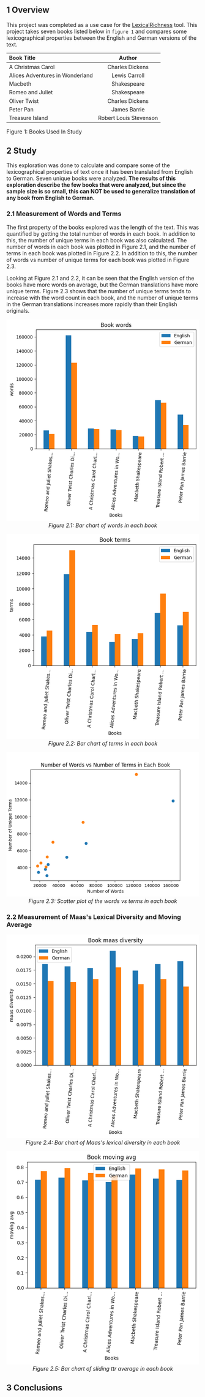 ## 1 Overview
This project was completed as a use case for the [LexicalRichness](https://github.com/LSYS/LexicalRichness) tool. This project takes seven books listed below in `figure 1` and compares some lexicographical properties between the English and German versions of the text.

| Book Title                        | Author                 | 
| :---                              |    :----:              | 
| A Christmas Carol                 | Charles Dickens        | 
| Alices Adventures in Wonderland   | Lewis Carroll          | 
| Macbeth                           | Shakespeare            |
| Romeo and Juliet                  | Shakespeare            |
| Oliver Twist                      | Charles Dickens        |
| Peter Pan                         | James Barrie           |
| Treasure Island                   | Robert Louis Stevenson |

Figure 1: Books Used In Study

## 2 Study

This exploration was done to calculate and compare some of the lexicographical properties of text once it has been translated from English to German. Seven unique books were analyzed. <b>The results of this exploration describe the few books that were analyzed, but since the sample size is so small, this can NOT be used to generalize translation of any book from English to German.</b>

### 2.1 Measurement of Words and Terms

The first property of the books explored was the length of the text. This was quantified by getting the total number of words in each book. In addition to this, the number of unique terms in each book was also calculated. The number of words in each book was plotted in Figure 2.1, and the number of terms in each book was plotted in Figure 2.2. In addition to this, the number of words vs number of unique terms for each book was plotted in Figure 2.3. <br>

Looking at Figure 2.1 and 2.2, it can be seen that the English version of the books have more words on average, but the German translations have more unique terms. Figure 2.3 shows that the number of unique terms tends to increase with the word count in each book, and the number of unique terms in the German translations increases more rapidly than their English originals. 

<p align=center>
    <img alt="words" src="https://github.com/g-hurst/Comparing-Properties-of-German-and-English-Books/blob/main/figures/words.png">
    <br>
    <em>Figure 2.1: Bar chart of words in each book</em>
</p>

<p align=center>
    <img alt="terms" src="https://github.com/g-hurst/Comparing-Properties-of-German-and-English-Books/blob/main/figures/terms.png">
    <br>
    <em>Figure 2.2: Bar chart of terms in each book</em>
</p>

<p align=center>
    <img alt="terms" src="https://github.com/g-hurst/Comparing-Properties-of-German-and-English-Books/blob/main/figures/words%20vs%20terms%20scatter.png">
    <br>
    <em>Figure 2.3: Scatter plot of the words vs terms in each book</em>
</p>

### 2.2 Measurement of Maas's Lexical Diversity and Moving Average 

<p align=center>
    <img alt="maas diversity" src="https://github.com/g-hurst/Comparing-Properties-of-German-and-English-Books/blob/main/figures/maas%20diversity.png">
    <br>
    <em>Figure 2.4: Bar chart of Maas's lexical diversity in each book</em>
</p>

<p align=center>
    <img alt="moving avg" src="https://github.com/g-hurst/Comparing-Properties-of-German-and-English-Books/blob/main/figures/moving%20avg.png">
    <br>
    <em>Figure 2.5: Bar chart of sliding ttr average in each book</em>
</p>

## 3 Conclusions